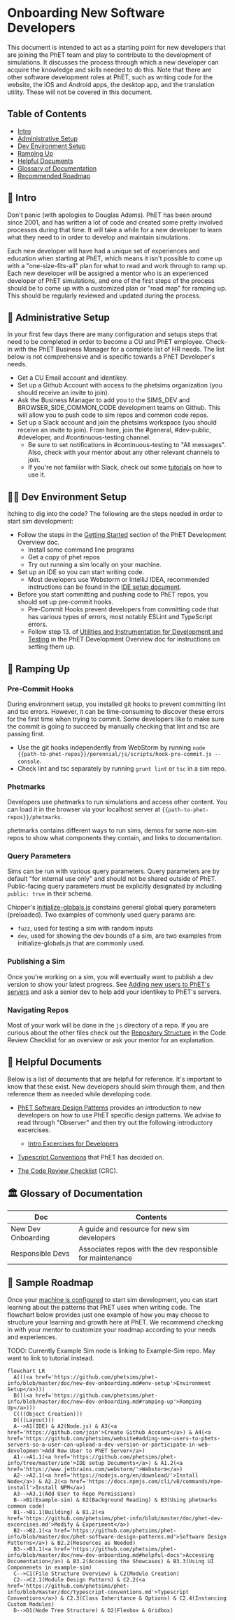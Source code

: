 # Onboarding New Software Developers

This document is intended to act as a starting point for new developers that are joining the PhET team and play to
contribute to the development of simulations.  It discusses the process through which a new developer can acquire the
knowledge and skills needed to do this.  Note that there are other software development roles at PhET, such as writing
code for the website, the iOS and Android apps, the desktop app, and the translation utility.  These will not be covered
in this document.

## Table of Contents
- [Intro](#intro)
- [Administrative Setup](#admin-setup)
- [Dev Environment Setup](#env-setup)
- [Ramping Up](#ramping-up)
- [Helpful Documents](#helpful-docs)
- [Glossary of Documentation](#glossary)
- [Recommended Roadmap](#roadmap)

<a id="intro">

## :wave: Intro 

Don't panic (with apologies to Douglas Adams).  PhET has been around since 2001, and has written a lot of code and
created some pretty involved processes during that time.  It will take a while for a new developer to learn what they
need to in order to develop and maintain simulations.

Each new developer will have had a unique set of experiences and education when starting at PhET, which means it isn't
possible to come up with a "one-size-fits-all" plan for what to read and work through to ramp up.  Each new developer
will be assigned a mentor who is an experienced developer of PhET simulations, and one of the first steps of the process
should be to come up with a customized plan or "road map" for ramping up.  This should be regularly reviewed and updated
during the process.

<a id='admin-setup'>
 
## :memo: Administrative Setup
 
In your first few days there are many configuration and setups steps that need to be completed in order to become a CU and PhET employee. Check-in with the PhET Business Manager for a complete list of HR needs. The list below is not comprehensive and is specific towards a PhET Developer's needs.
 
- Get a CU Email account and identikey.
- Set up a Github Account with access to the phetsims organization (you should receive an invite to join).
- Ask the Business Manager to add you to the SIMS_DEV and BROWSER_SIDE_COMMON_CODE development teams on Github. This will allow you to push code to sim repos and common code repos.
- Set up a Slack account and join the phetsims workspace (you should receive an invite to join). From here, join the #general, #dev-public, #developer, and #continuous-testing channel.
   - Be sure to set notifications in #continuous-testing to "All messages". Also, check with your mentor about any
other relevant channels to join.
   - If you're not familiar with Slack, check out some [tutorials](https://slack.com/help/categories/360000049063) on how to use it.
 
 <a id='env-setup'>
 
## :technologist: Dev Environment Setup

Itching to dig into the code? The following are the steps needed in order to start sim development:  

- Follow the steps in the [Getting Started](https://github.com/phetsims/phet-info/blob/master/doc/phet-development-overview.md#getting-started)
section of the PhET Development Overview doc.
  - Install some command line programs
  - Get a copy of phet repos
  - Try out running a sim locally on your machine.
- Set up an IDE so you can start writing code. 
  - Most developers use Webstorm or IntelliJ IDEA, recommended instructions can be found in the [IDE setup document](https://github.com/phetsims/phet-info/blob/master/ide/idea/setup.md).
- Before you start committing and pushing code to PhET repos, you should set up pre-commit hooks.
  - Pre-Commit Hooks prevent developers from committing code that has various types of errors, most notably ESLint and TypeScript errors.
  - Follow step 13. of [Utilities and Instrumentation for Development and Testing](https://github.com/phetsims/phet-info/blob/master/doc/phet-development-overview.md#utilities-and-instrumentation-for-development-and-testing) in the PhET Development Overview doc for instructions on setting them up.

 <a id='ramping-up'>
 
## :climbing: Ramping Up
  
### Pre-Commit Hooks
  During environment setup, you installed git hooks to prevent committing lint and tsc errors. However, it can be 
time-consuming to discover these errors for the first time when trying to commit. Some developers like to make sure the commit 
is going to succeed by manually checking that lint and tsc are passing first.
  
- Use the git hooks independently from WebStorm by running `node {{path-to-phet-repos}}/perennial/js/scripts/hook-pre-commit.js --console`.
- Check lint and tsc separately by running `grunt lint` or `tsc` in a sim repo.
  
### Phetmarks
  Developers use phetmarks to run simulations and access other content. You can load it in the browser via your
localhost server at `{{path-to-phet-repos}}/phetmarks`.
  
  phetmarks contains different ways to run sims, demos for some non-sim repos to show what components they contain, and links to documentation.
  
### Query Parameters
  
  Sims can be run with various query parameters. Query parameters are by default "for internal use only" and should
not be shared outside of PhET. Public-facing query parameters must be explicitly designated by including `public: true`
in their schema. 

  Chipper's [initialize-globals.js](https://github.com/phetsims/chipper/blob/master/js/initialize-globals.js) constains general global query parameters (preloaded). Two examples of commonly used query params are:
  - `fuzz`, used for testing a sim with random inputs
  - `dev`, used for showing the dev bounds of a sim, are two examples from initialize-globals.js that are commonly used.
  
### Publishing a Sim
  Once you're working on a sim, you will eventually want to publish a dev version to show your latest progress. See
  [Adding new users to PhET's servers](https://github.com/phetsims/website#adding-new-users-to-phets-servers-so-a-user-can-upload-a-dev-version-or-participate-in-web-development) and ask a senior dev to help add your identikey to PhET's servers.

### Navigating Repos
  Most of your work will be done in the `js` directory of a repo. If you are curious about the other files check out the
  [Repository Structure](https://github.com/phetsims/phet-info/blob/master/checklists/code_review_checklist.md#repository-structure)
  in the Code Review Checklist for an overview or ask your mentor for an explanation.

 <a id='helpful-docs'>
  
## :book: Helpful Documents

Below is a list of documents that are helpful for reference.  It's important to know that these exist.  New developers
should skim through them, and then reference them as needed while developing code.
  
- [PhET Software Design Patterns](./phet-software-design-patterns.md) provides an introduction to new developers on how to use PhET specific design patterns. We advise to read through "Observer" and then try out the following introductory excercises.
  - [Intro Excercises for Developers](https://github.com/phetsims/phet-info/blob/master/doc/phet-dev-excercises.md)

- [Typescript Conventions](./typescript-conventions.md) that PhET has decided on.
- [The Code Review Checklist](../checklists/code_review_checklist.md) (CRC).
  
  <a id='glossary'>
  
## :classical_building: Glossary of Documentation
| Doc | Contents |
| ---- | ------ |
| New Dev Onboarding | A guide and resource for new sim developers |
| Responsible Devs | Associates repos with the dev responsible for maintenance |

<a id='roadmap'>
    
## 		:car: Sample Roadmap 

Once your [machine is configured](#env-setup) to start sim development, you can start learning about the patterns
that PhET uses when writing code. The flowchart below provides just one example of how you may choose to structure your learning and growth here at PhET. We recommend checking in with your mentor to customize your roadmap according to your needs and experiences.

  TODO: Currently Example Sim node is linking to Example-Sim repo. May want to link to tutorial instead.

```mermaid
flowchart LR
  A(((<a href='https://github.com/phetsims/phet-info/blob/master/doc/new-dev-onboarding.md#env-setup'>Environment Setup</a>)))
  B(((<a href='https://github.com/phetsims/phet-info/blob/master/doc/new-dev-onboarding.md#ramping-up'>Ramping Up</a>)))
  C(((Object Creation)))
  D(((Layout)))
  A-->A1(IDE) & A2(Node.js) & A3(<a href='https://github.com/join'>Create Github Account</a>) & A4(<a href='https://github.com/phetsims/website#adding-new-users-to-phets-servers-so-a-user-can-upload-a-dev-version-or-participate-in-web-developmen'>Add New User to PhET Server</a>)
  A1-->A1.1(<a href='https://github.com/phetsims/phet-info/tree/master/ide'>IDE setup Documents</a>) & A1.2(<a href='https://www.jetbrains.com/webstorm/'>Webstorm</a>)
  A2-->A2.1(<a href='https://nodejs.org/en/download/'>Install Node</a>) & A2.2(<a href='https://docs.npmjs.com/cli/v8/commands/npm-install'>Install NPM</a>)
  A3-->A3.1(Add User to Repo Permissions)
  B-->B1(Example-sim) & B2(Background Reading) & B3(Using phetmarks common code)
  B1-->B1.1(Building) & B1.2(<a href='https://github.com/phetsims/phet-info/blob/master/doc/phet-dev-excercises.md'>Modify & Experiment</a>)
  B2-->B2.1(<a href='https://github.com/phetsims/phet-info/blob/master/doc/phet-software-design-patterns.md'>Software Design Patterns</a>) & B2.2(Resources as Needed)
  B3-->B3.1(<a href='https://github.com/phetsims/phet-info/blob/master/doc/new-dev-onboarding.md#helpful-docs'>Accessing Documentation</a>) & B3.2(Accessing the Showcases) & B3.3(Using UI Componenets in example-sim)
  C-->C1(File Structure Overview) & C2(Module Creation)
  C2-->C2.1(Module Design Pattern) & C2.2(<a href='https://github.com/phetsims/phet-info/blob/master/doc/typescript-conventions.md'>Typescript Conventions</a>) & C2.3(Class Inheritance & Options) & C2.4(Instancing Custom Modules)
  D-->D1(Node Tree Structure) & D2(Flexbox & Gridbox)
```


